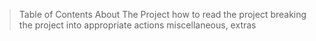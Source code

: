 >Table of Contents
>About The Project
>how to read the project
>breaking the project into appropriate actions
>miscellaneous, extras

